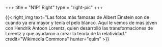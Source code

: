 +++
title = "N1P1 Right"
type = "right-pic"
+++

{{< right_img
    text="Las fotos más famosas de Albert Einstein son de cuando ya era mayor y tenía el pelo blanco. Aquí le vemos de más jóven con Hendrik Antoon Lorentz, quien desarrolló las transformaciones de Lorentz y que ayudaron a crear la teoría de la relatividad."
    credit="Wikimedia Commons"
    hunter="quim" >}}
